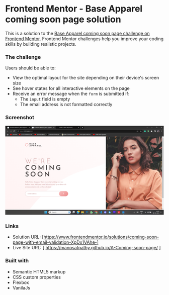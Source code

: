 # Frontend Mentor - Base Apparel coming soon page solution

This is a solution to the [Base Apparel coming soon page challenge on Frontend Mentor](https://www.frontendmentor.io/challenges/base-apparel-coming-soon-page-5d46b47f8db8a7063f9331a0). Frontend Mentor challenges help you improve your coding skills by building realistic projects. 



### The challenge

Users should be able to:

- View the optimal layout for the site depending on their device's screen size
- See hover states for all interactive elements on the page
- Receive an error message when the `form` is submitted if:
  - The `input` field is empty
  - The email address is not formatted correctly

### Screenshot

![](./images/scrnsht.png)




### Links

- Solution URL: [https://www.frontendmentor.io/solutions/coming-soon-page-with-email-validation-XpDx1VAhe-]
- Live Site URL: [ https://manosatpathy.github.io/A-Coming-soon-page/ ]


### Built with

- Semantic HTML5 markup
- CSS custom properties
- Flexbox
- VanilaJs

